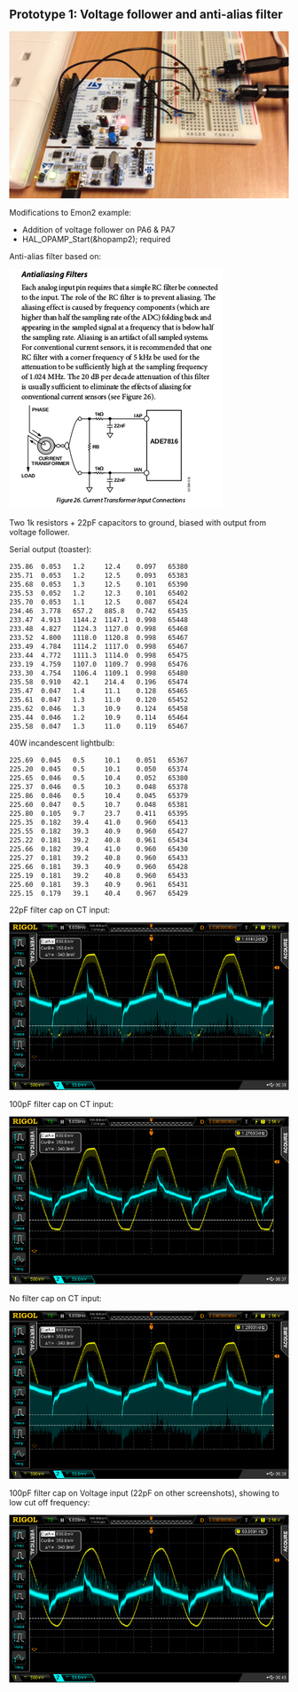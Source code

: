 ## Prototype 1: Voltage follower and anti-alias filter

![prototype1.JPG](../images/prototype1.JPG)

Modifications to Emon2 example:

- Addition of voltage follower on PA6 & PA7
- HAL_OPAMP_Start(&hopamp2); required

Anti-alias filter based on: 

![antialias.png](../images/antialias.png)

Two 1k resistors + 22pF capacitors to ground, biased with output from voltage follower.

Serial output (toaster):

    235.86  0.053   1.2     12.4    0.097   65380
    235.71  0.053   1.2     12.5    0.093   65383
    235.68  0.053   1.3     12.5    0.101   65390
    235.53  0.052   1.2     12.3    0.101   65402
    235.70  0.053   1.1     12.5    0.087   65424
    234.46  3.778   657.2   885.8   0.742   65435
    233.47  4.913   1144.2  1147.1  0.998   65448
    233.48  4.827   1124.3  1127.0  0.998   65468
    233.52  4.800   1118.0  1120.8  0.998   65467
    233.49  4.784   1114.2  1117.0  0.998   65467
    233.44  4.772   1111.3  1114.0  0.998   65475
    233.19  4.759   1107.0  1109.7  0.998   65476
    233.30  4.754   1106.4  1109.1  0.998   65480
    235.58  0.910   42.1    214.4   0.196   65474
    235.47  0.047   1.4     11.1    0.128   65465
    235.61  0.047   1.3     11.0    0.120   65452
    235.62  0.046   1.3     10.9    0.124   65458
    235.44  0.046   1.2     10.9    0.114   65464
    235.58  0.047   1.3     11.0    0.119   65467

40W incandescent lightbulb:

    225.69  0.045   0.5     10.1    0.051   65367
    225.20  0.045   0.5     10.1    0.050   65374
    225.65  0.046   0.5     10.4    0.052   65380
    225.37  0.046   0.5     10.3    0.048   65378
    225.86  0.046   0.5     10.4    0.045   65379
    225.60  0.047   0.5     10.7    0.048   65381
    225.80  0.105   9.7     23.7    0.411   65395
    225.35  0.182   39.4    41.0    0.960   65413
    225.55  0.182   39.3    40.9    0.960   65427
    225.22  0.181   39.2    40.8    0.961   65434
    225.66  0.182   39.4    41.0    0.960   65430
    225.27  0.181   39.2    40.8    0.960   65433
    225.66  0.181   39.3    40.9    0.960   65428
    225.19  0.181   39.2    40.8    0.960   65433
    225.60  0.181   39.3    40.9    0.961   65431
    225.15  0.179   39.1    40.4    0.967   65429
    
22pF filter cap on CT input:

![22pfCT.png](../images/DS/22pfCT.png)

100pF filter cap on CT input:

![100pfCT.png](../images/DS/100pfCT.png)

No filter cap on CT input:

![nocapCT.png](../images/DS/nocapCT.png)

100pF filter cap on Voltage input (22pF on other screenshots), showing to low cut off frequency:

![100pfV.png](../images/DS/100pfV.png)

